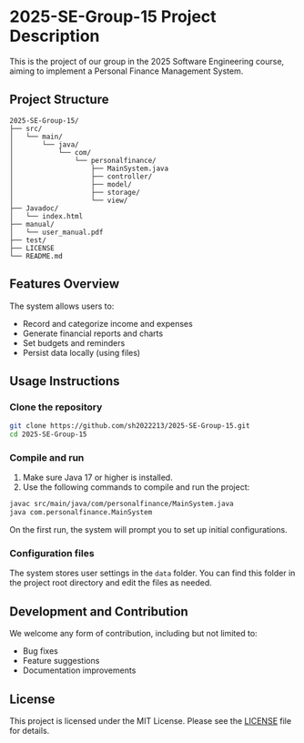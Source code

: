 # 2025-SE-Group-15 Project Description

This is the project of our group in the 2025 Software Engineering course, aiming to implement a Personal Finance Management System.

## Project Structure

```
2025-SE-Group-15/
├── src/
│   └── main/
│       └── java/
│           └── com/
│               └── personalfinance/
│                   ├── MainSystem.java
│                   ├── controller/
│                   ├── model/
│                   ├── storage/
│                   └── view/
├── Javadoc/                        
│   └── index.html      
├── manual/                     
│   └── user_manual.pdf    
├── test/       
├── LICENSE
└── README.md
```

## Features Overview

The system allows users to:

* Record and categorize income and expenses
* Generate financial reports and charts
* Set budgets and reminders
* Persist data locally (using files)

## Usage Instructions

### Clone the repository

```bash
git clone https://github.com/sh2022213/2025-SE-Group-15.git
cd 2025-SE-Group-15
```

### Compile and run

1. Make sure Java 17 or higher is installed.
2. Use the following commands to compile and run the project:

```bash
javac src/main/java/com/personalfinance/MainSystem.java
java com.personalfinance.MainSystem
```

On the first run, the system will prompt you to set up initial configurations.

### Configuration files

The system stores user settings in the `data` folder. You can find this folder in the project root directory and edit the files as needed.

## Development and Contribution

We welcome any form of contribution, including but not limited to:

* Bug fixes
* Feature suggestions
* Documentation improvements

## License

This project is licensed under the MIT License. Please see the [LICENSE](LICENSE) file for details.
